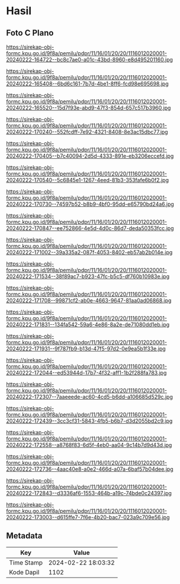 # Hasil

## Foto C Plano

https://sirekap-obj-formc.kpu.go.id/9f8a/pemilu/pdpr/11/16/01/20/20/1116012020001-20240222-164722--bc8c7ae0-a01c-43bd-8960-e8d495201160.jpg

https://sirekap-obj-formc.kpu.go.id/9f8a/pemilu/pdpr/11/16/01/20/20/1116012020001-20240222-165408--6bd6c161-7b7d-4be1-8ff6-fcd98e695698.jpg

https://sirekap-obj-formc.kpu.go.id/9f8a/pemilu/pdpr/11/16/01/20/20/1116012020001-20240222-165520--15d7f93e-abd9-47f3-854d-657c517b3960.jpg

https://sirekap-obj-formc.kpu.go.id/9f8a/pemilu/pdpr/11/16/01/20/20/1116012020001-20240222-170240--552fcdff-7e92-4321-8408-8e3ac15dbc77.jpg

https://sirekap-obj-formc.kpu.go.id/9f8a/pemilu/pdpr/11/16/01/20/20/1116012020001-20240222-170405--b7c40094-2d5d-4333-891e-eb3206eccefd.jpg

https://sirekap-obj-formc.kpu.go.id/9f8a/pemilu/pdpr/11/16/01/20/20/1116012020001-20240222-170540--5c6845e1-1267-4eed-81b3-353fafe6b0f2.jpg

https://sirekap-obj-formc.kpu.go.id/9f8a/pemilu/pdpr/11/16/01/20/20/1116012020001-20240222-170730--74597b52-b8b9-4bf0-95dd-e65790bd24a6.jpg

https://sirekap-obj-formc.kpu.go.id/9f8a/pemilu/pdpr/11/16/01/20/20/1116012020001-20240222-170847--ee752866-4e5d-4d0c-86d7-deda50353fcc.jpg

https://sirekap-obj-formc.kpu.go.id/9f8a/pemilu/pdpr/11/16/01/20/20/1116012020001-20240222-171002--39a335a2-087f-4053-8402-eb57ab2b014e.jpg

https://sirekap-obj-formc.kpu.go.id/9f8a/pemilu/pdpr/11/16/01/20/20/1116012020001-20240222-171534--38f89ac7-b923-47fc-b5c5-df760b10983e.jpg

https://sirekap-obj-formc.kpu.go.id/9f8a/pemilu/pdpr/11/16/01/20/20/1116012020001-20240222-171708--99871cf2-ab0e-4663-9647-81aa0ad06868.jpg

https://sirekap-obj-formc.kpu.go.id/9f8a/pemilu/pdpr/11/16/01/20/20/1116012020001-20240222-171831--134fa542-59a6-4e86-8a2e-de71080dd1eb.jpg

https://sirekap-obj-formc.kpu.go.id/9f8a/pemilu/pdpr/11/16/01/20/20/1116012020001-20240222-171931--9f787fb9-b13d-47f5-97d2-0e9ea5b1f33e.jpg

https://sirekap-obj-formc.kpu.go.id/9f8a/pemilu/pdpr/11/16/01/20/20/1116012020001-20240222-172044--ed53944d-17b7-4f32-aff1-1b2f288fa783.jpg

https://sirekap-obj-formc.kpu.go.id/9f8a/pemilu/pdpr/11/16/01/20/20/1116012020001-20240222-172307--7aaeeede-ac60-4cd5-b6dd-a106685d529c.jpg

https://sirekap-obj-formc.kpu.go.id/9f8a/pemilu/pdpr/11/16/01/20/20/1116012020001-20240222-172439--3cc3cf31-5843-4fb5-b6b7-d3d2055bd2c9.jpg

https://sirekap-obj-formc.kpu.go.id/9f8a/pemilu/pdpr/11/16/01/20/20/1116012020001-20240222-172558--a8768f83-6d5f-4eb0-aa04-9c14b7d9d43d.jpg

https://sirekap-obj-formc.kpu.go.id/9f8a/pemilu/pdpr/11/16/01/20/20/1116012020001-20240222-172736--4aac40e8-a0e2-466d-a07a-6baf57b04dee.jpg

https://sirekap-obj-formc.kpu.go.id/9f8a/pemilu/pdpr/11/16/01/20/20/1116012020001-20240222-172843--d3336af6-1553-464b-a19c-74bde0c24397.jpg

https://sirekap-obj-formc.kpu.go.id/9f8a/pemilu/pdpr/11/16/01/20/20/1116012020001-20240222-173003--d615ffe7-7f6e-4b20-bac7-023a9c709e56.jpg


## Metadata

| Key        | Value               |
| ---------- | ------------------- |
| Time Stamp | 2024-02-22 18:03:32 |
| Kode Dapil | 1102                |




